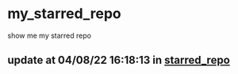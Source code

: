 # my_starred_repo
show me my starred repo

update at 04/08/22 16:18:13 in [starred_repo](./index.html)
---

